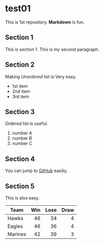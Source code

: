 # test01
 
This is 1st repository.
**Markdown** is fun.

## Section 1
This is section 1.
This is my second paragraph.

## Section 2
Making *Unordered* list is Very easy.

- 1st item
- 2nd item
- 3rd item

## Section 3
*Ordered* list is useful.

1. number A
1. number B
1. number C

## Section 4

You can jump to [GitHub](https://github.com) easiliy.

## Section 5

This is also easy.

|Team  | Win | Lose | Draw |
|------|----:|-----:|-----:|
|Hawks |   46|    34|     4|
|Eagles|   46|    36|     4|
|Marines|  42|    39|     3|
